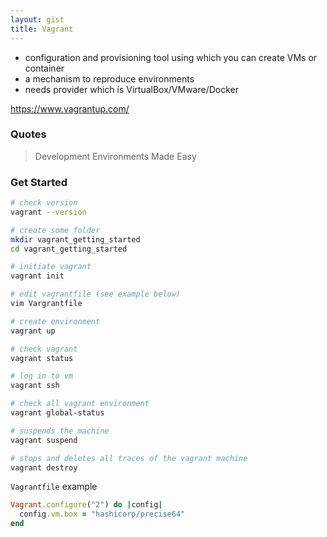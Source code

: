 ```yaml
---
layout: gist
title: Vagrant
---
```


- configuration and provisioning tool using which you can create VMs or container
- a mechanism to reproduce environments
- needs provider which is VirtualBox/VMware/Docker

https://www.vagrantup.com/

### Quotes

> Development Environments Made Easy

### Get Started

```sh
# check version
vagrant --version

# create some folder
mkdir vagrant_getting_started
cd vagrant_getting_started

# initiate vagrant
vagrant init

# edit vagrantfile (see example below)
vim Vargrantfile

# create environment
vagrant up

# check vagrant
vagrant status

# log in to vm
vagrant ssh

# check all vagrant environment
vagrant global-status

# suspends the machine
vagrant suspend

# stops and deletes all traces of the vagrant machine
vagrant destroy
```

`Vagrantfile` example
```ruby
Vagrant.configure("2") do |config|
  config.vm.box = "hashicorp/precise64"
end
```
